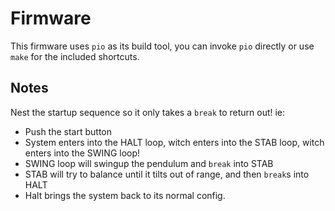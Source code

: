 # Firmware

This firmware uses `pio` as its build tool, you can invoke `pio` directly or use `make` for the
included shortcuts.

## Notes

Nest the startup sequence so it only takes a `break` to return out! ie:

 - Push the start button
 - System enters into the HALT loop, witch enters into the STAB loop, witch enters into the SWING loop!
 - SWING loop will swingup the pendulum and `break` into STAB
 - STAB will try to balance until it tilts out of range, and then `break`s into HALT
 - Halt brings the system back to its normal config.
